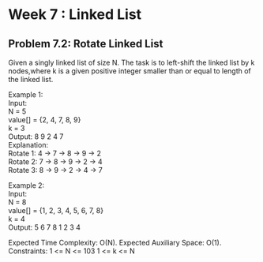 # Week 7 : Linked List

## Problem 7.2: Rotate Linked List

Given a singly linked list of size N. The task is to left-shift the linked list by k nodes,where k is a given positive integer smaller than or equal to length of the linked list.

Example 1:\
Input:\
N = 5\
value[] = {2, 4, 7, 8, 9}\
k = 3\
Output: 8 9 2 4 7\
Explanation:\
Rotate 1: 4 -> 7 -> 8 -> 9 -> 2\
Rotate 2: 7 -> 8 -> 9 -> 2 -> 4\
Rotate 3: 8 -> 9 -> 2 -> 4 -> 7

Example 2:\
Input:\
N = 8\
value[] = {1, 2, 3, 4, 5, 6, 7, 8}\
k = 4\
Output: 5 6 7 8 1 2 3 4

Expected Time Complexity: O(N). Expected Auxiliary Space: O(1).\
Constraints: 1 <= N <= 103 1 <= k <= N